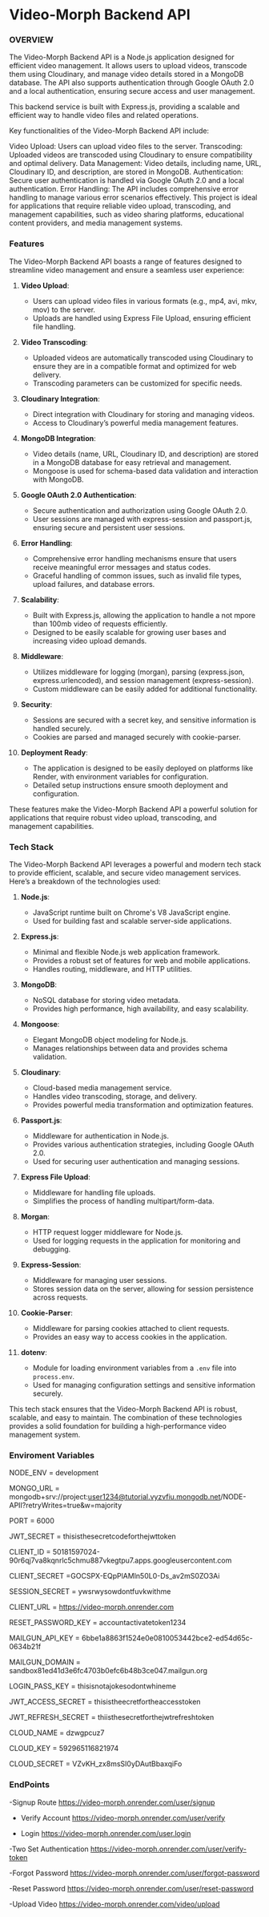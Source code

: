 # Video-Morph Backend API

### OVERVIEW

The Video-Morph Backend API is a Node.js application designed for efficient video management. It allows users to upload videos, transcode them using Cloudinary, and manage video details stored in a MongoDB database. The API also supports authentication through Google OAuth 2.0 and a local authentication, ensuring secure access and user management.

This backend service is built with Express.js, providing a scalable and efficient way to handle video files and related operations.

Key functionalities of the Video-Morph Backend API include:

Video Upload: Users can upload video files to the server.
Transcoding: Uploaded videos are transcoded using Cloudinary to ensure compatibility and optimal delivery.
Data Management: Video details, including name, URL, Cloudinary ID, and description, are stored in MongoDB.
Authentication: Secure user authentication is handled via Google OAuth 2.0 and a local authentication.
Error Handling: The API includes comprehensive error handling to manage various error scenarios effectively.
This project is ideal for applications that require reliable video upload, transcoding, and management capabilities, such as video sharing platforms, educational content providers, and media management systems.


### Features

The Video-Morph Backend API boasts a range of features designed to streamline video management and ensure a seamless user experience:

1. **Video Upload**:
   - Users can upload video files in various formats (e.g., mp4, avi, mkv, mov) to the server.
   - Uploads are handled using Express File Upload, ensuring efficient file handling.

2. **Video Transcoding**:
   - Uploaded videos are automatically transcoded using Cloudinary to ensure they are in a compatible format and optimized for web delivery.
   - Transcoding parameters can be customized for specific needs.

3. **Cloudinary Integration**:
   - Direct integration with Cloudinary for storing and managing videos.
   - Access to Cloudinary’s powerful media management features.

4. **MongoDB Integration**:
   - Video details (name, URL, Cloudinary ID, and description) are stored in a MongoDB database for easy retrieval and management.
   - Mongoose is used for schema-based data validation and interaction with MongoDB.

5. **Google OAuth 2.0 Authentication**:
   - Secure authentication and authorization using Google OAuth 2.0.
   - User sessions are managed with express-session and passport.js, ensuring secure and persistent user sessions.

6. **Error Handling**:
   - Comprehensive error handling mechanisms ensure that users receive meaningful error messages and status codes.
   - Graceful handling of common issues, such as invalid file types, upload failures, and database errors.

7. **Scalability**:
   - Built with Express.js, allowing the application to handle a not mpore than 100mb video of requests efficiently.
   - Designed to be easily scalable for growing user bases and increasing video upload demands.

8. **Middleware**:
   - Utilizes middleware for logging (morgan), parsing (express.json, express.urlencoded), and session management (express-session).
   - Custom middleware can be easily added for additional functionality.

9. **Security**:
   - Sessions are secured with a secret key, and sensitive information is handled securely.
   - Cookies are parsed and managed securely with cookie-parser.

10. **Deployment Ready**:
    - The application is designed to be easily deployed on platforms like Render, with environment variables for configuration.
    - Detailed setup instructions ensure smooth deployment and configuration.

These features make the Video-Morph Backend API a powerful solution for applications that require robust video upload, transcoding, and management capabilities.

### Tech Stack

The Video-Morph Backend API leverages a powerful and modern tech stack to provide efficient, scalable, and secure video management services. Here’s a breakdown of the technologies used:

1. **Node.js**:
   - JavaScript runtime built on Chrome's V8 JavaScript engine.
   - Used for building fast and scalable server-side applications.

2. **Express.js**:
   - Minimal and flexible Node.js web application framework.
   - Provides a robust set of features for web and mobile applications.
   - Handles routing, middleware, and HTTP utilities.

3. **MongoDB**:
   - NoSQL database for storing video metadata.
   - Provides high performance, high availability, and easy scalability.

4. **Mongoose**:
   - Elegant MongoDB object modeling for Node.js.
   - Manages relationships between data and provides schema validation.

5. **Cloudinary**:
   - Cloud-based media management service.
   - Handles video transcoding, storage, and delivery.
   - Provides powerful media transformation and optimization features.

6. **Passport.js**:
   - Middleware for authentication in Node.js.
   - Provides various authentication strategies, including Google OAuth 2.0.
   - Used for securing user authentication and managing sessions.

7. **Express File Upload**:
   - Middleware for handling file uploads.
   - Simplifies the process of handling multipart/form-data.

8. **Morgan**:
   - HTTP request logger middleware for Node.js.
   - Used for logging requests in the application for monitoring and debugging.

9. **Express-Session**:
   - Middleware for managing user sessions.
   - Stores session data on the server, allowing for session persistence across requests.

10. **Cookie-Parser**:
    - Middleware for parsing cookies attached to client requests.
    - Provides an easy way to access cookies in the application.

11. **dotenv**:
    - Module for loading environment variables from a `.env` file into `process.env`.
    - Used for managing configuration settings and sensitive information securely.

This tech stack ensures that the Video-Morph Backend API is robust, scalable, and easy to maintain. The combination of these technologies provides a solid foundation for building a high-performance video management system.

### Enviroment Variables

 NODE_ENV = development

MONGO_URL = mongodb+srv://project:user1234@tutorial.vyzvfiu.mongodb.net/NODE-APII?retryWrites=true&w=majority

PORT = 6000

JWT_SECRET = thisisthesecretcodeforthejwttoken

CLIENT_ID =  50181597024-90r6qj7va8kqnrlc5chmu887vkegtpu7.apps.googleusercontent.com

CLIENT_SECRET =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

SESSION_SECRET = ywsrwysowdontfuvkwithme

CLIENT_URL = https://video-morph.onrender.com

RESET_PASSWORD_KEY = accountactivatetoken1234

MAILGUN_API_KEY = 6bbe1a8863f1524e0e0810053442bce2-ed54d65c-0634b21f

MAILGUN_DOMAIN = sandbox81ed41d3e6fc4703b0efc6b48b3ce047.mailgun.org

LOGIN_PASS_KEY = thisisnotajokesodontwhineme

JWT_ACCESS_SECRET = thisistheecretfortheaccesstoken

JWT_REFRESH_SECRET = thiisthesecretforthejwtrefreshtoken

CLOUD_NAME = dzwgpcuz7

CLOUD_KEY = 592965116821974

CLOUD_SECRET = VZvKH_zx8msSI0yDAutBbaxqiFo


### EndPoints

-Signup Route
https://video-morph.onrender.com/user/signup

- Verify Account
https://video-morph.onrender.com/user/verify

- Login 
https://video-morph.onrender.com/user.login

-Two Set Authentication
https://video-morph.onrender.com/user/verify-token

-Forgot Password
https://video-morph.onrender.com/user/forgot-password

-Reset Password
https://video-morph.onrender.com/user/reset-password

-Upload Video
https://video-morph.onrender.com/video/upload

